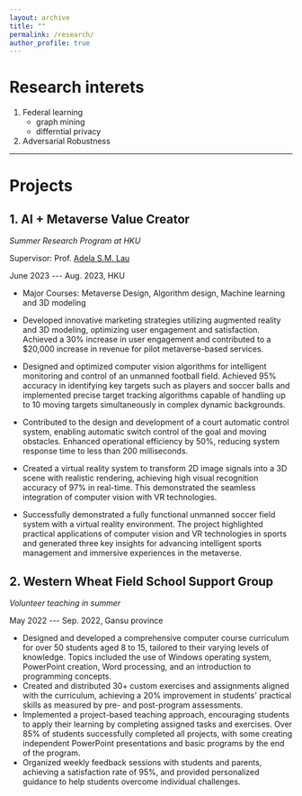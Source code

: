 ```yaml
---
layout: archive
title: ""
permalink: /research/
author_profile: true
---
```



# Research interets

1. Federal learning
   - graph mining
   - differntial privacy
2. Adversarial Robustness

---

# Projects

## 1. AI + Metaverse Value Creator

*Summer Research Program at HKU*

Supervisor: Prof. [Adela S.M. Lau]([https://dsxt.ustc.edu.cn/zj_ywjs.asp?zzid=860](https://dblp.org/pid/98/6322.html))

June 2023 --- Aug. 2023, HKU

* Major Courses: Metaverse Design, Algorithm design, Machine learning and 3D modeling 

* Developed innovative marketing strategies utilizing augmented reality and 3D modeling, optimizing user engagement and satisfaction. Achieved a 30% increase in user engagement and contributed to a $20,000 increase in revenue for pilot metaverse-based services.
* Designed and optimized computer vision algorithms for intelligent monitoring and control of an unmanned football field. Achieved 95% accuracy in identifying key targets such as players and soccer balls and implemented precise target tracking algorithms capable of handling up to 10 moving targets simultaneously in complex dynamic backgrounds.
* Contributed to the design and development of a court automatic control system, enabling automatic switch control of the goal and moving obstacles. Enhanced operational efficiency by 50%, reducing system response time to less than 200 milliseconds.
* Created a virtual reality system to transform 2D image signals into a 3D scene with realistic rendering, achieving high visual recognition accuracy of 97% in real-time. This demonstrated the seamless integration of computer vision with VR technologies.
* Successfully demonstrated a fully functional unmanned soccer field system with a virtual reality environment. The project highlighted practical applications of computer vision and VR technologies in sports and generated three key insights for advancing intelligent sports management and immersive experiences in the metaverse.


## 2. Western Wheat Field School Support Group

*Volunteer teaching in summer*

May 2022 --- Sep. 2022, Gansu province

* Designed and developed a comprehensive computer course curriculum for over 50 students aged 8 to 15, tailored to their varying levels of knowledge. Topics included the use of Windows operating system, PowerPoint creation, Word processing, and an introduction to programming concepts.
* Created and distributed 30+ custom exercises and assignments aligned with the curriculum, achieving a 20% improvement in students' practical skills as measured by pre- and post-program assessments.
* Implemented a project-based teaching approach, encouraging students to apply their learning by completing assigned tasks and exercises. Over 85% of students successfully completed all projects, with some creating independent PowerPoint presentations and basic programs by the end of the program.
* Organized weekly feedback sessions with students and parents, achieving a satisfaction rate of 95%, and provided personalized guidance to help students overcome individual challenges.

